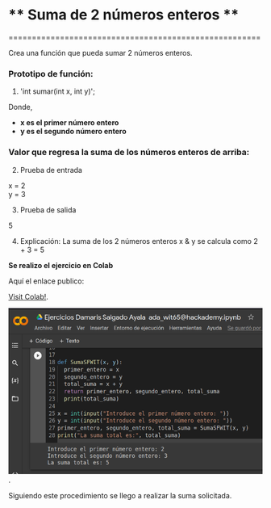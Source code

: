 #  ** Suma de 2 números enteros **
======================================================

Crea una función que pueda sumar 2 números enteros.

### Prototipo de función:

1. 'int sumar(int x, int y)'; 

Donde,

- **x es el primer número entero**   
- **y es el segundo número entero**

### Valor que regresa la suma de los números enteros de arriba:

2. Prueba de entrada

x = 2   
y = 3

3. Prueba de salida

5

4. Explicación: 
La suma de los 2 números enteros x & y se calcula como 2 + 3 = 5

**Se realizo el ejercicio en Colab**

Aquí el enlace publico: 

[Visit Colab!](https://colab.research.google.com/drive/1obkQKQIa8DyL7YVF54YZ34Xyep84TAIU#scrollTo=51_zDnUEVpWE).

![Esta es una imagen](IMAGEN/Colabsuma.png).

Siguiendo este procedimiento se llego a realizar la suma solicitada.
